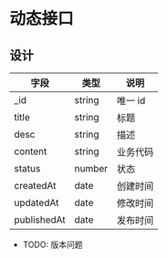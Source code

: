 # 动态接口

## 设计

| 字段        | 类型   | 说明     |
|-------------|--------|--------|
| _id         | string | 唯一 id  |
| title       | string | 标题     |
| desc        | string | 描述     |
| content     | string | 业务代码 |
| status      | number | 状态     |
| createdAt   | date   | 创建时间 |
| updatedAt   | date   | 修改时间 |
| publishedAt | date   | 发布时间 |

- TODO: 版本问题